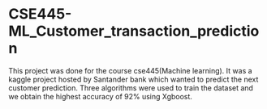 # CSE445-ML_Customer_transaction_prediction

This project was done for the course cse445(Machine learning). It was a kaggle project hosted by Santander bank which wanted to predict the 
next customer prediction. Three algorithms were used to train the dataset and we obtain the highest accuracy of 92% using Xgboost. 
